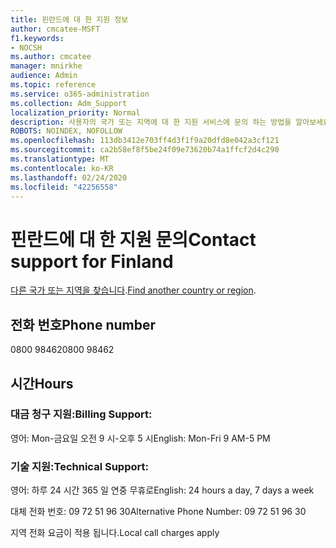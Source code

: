 ```yaml
---
title: 핀란드에 대 한 지원 정보
author: cmcatee-MSFT
f1.keywords:
- NOCSH
ms.author: cmcatee
manager: mnirkhe
audience: Admin
ms.topic: reference
ms.service: o365-administration
ms.collection: Adm_Support
localization_priority: Normal
description: 사용자의 국가 또는 지역에 대 한 지원 서비스에 문의 하는 방법을 알아보세요.
ROBOTS: NOINDEX, NOFOLLOW
ms.openlocfilehash: 113db3412e703ff4d3f1f9a20dfd8e042a3cf121
ms.sourcegitcommit: ca2b58ef8f5be24f09e73620b74a1ffcf2d4c290
ms.translationtype: MT
ms.contentlocale: ko-KR
ms.lasthandoff: 02/24/2020
ms.locfileid: "42256558"
---
```

# <a name="contact-support-for-finland"></a><span data-ttu-id="92bd7-103">핀란드에 대 한 지원 문의</span><span class="sxs-lookup"><span data-stu-id="92bd7-103">Contact support for Finland</span></span>

<span data-ttu-id="92bd7-104">[다른 국가 또는 지역을 찾습니다](../contact-support-for-business-products.md).</span><span class="sxs-lookup"><span data-stu-id="92bd7-104">[Find another country or region](../contact-support-for-business-products.md).</span></span>

## <a name="phone-number"></a><span data-ttu-id="92bd7-105">전화 번호</span><span class="sxs-lookup"><span data-stu-id="92bd7-105">Phone number</span></span>
<span data-ttu-id="92bd7-106">0800 98462</span><span class="sxs-lookup"><span data-stu-id="92bd7-106">0800 98462</span></span>

## <a name="hours"></a><span data-ttu-id="92bd7-107">시간</span><span class="sxs-lookup"><span data-stu-id="92bd7-107">Hours</span></span>
### <a name="billing-support"></a><span data-ttu-id="92bd7-108">대금 청구 지원:</span><span class="sxs-lookup"><span data-stu-id="92bd7-108">Billing Support:</span></span>

<span data-ttu-id="92bd7-109">영어: Mon-금요일 오전 9 시-오후 5 시</span><span class="sxs-lookup"><span data-stu-id="92bd7-109">English: Mon-Fri 9 AM-5 PM</span></span>

### <a name="technical-support"></a><span data-ttu-id="92bd7-110">기술 지원:</span><span class="sxs-lookup"><span data-stu-id="92bd7-110">Technical Support:</span></span>

<span data-ttu-id="92bd7-111">영어: 하루 24 시간 365 일 연중 무휴로</span><span class="sxs-lookup"><span data-stu-id="92bd7-111">English: 24 hours a day, 7 days a week</span></span>

<span data-ttu-id="92bd7-112">대체 전화 번호: 09 72 51 96 30</span><span class="sxs-lookup"><span data-stu-id="92bd7-112">Alternative Phone Number: 09 72 51 96 30</span></span>

<span data-ttu-id="92bd7-113">지역 전화 요금이 적용 됩니다.</span><span class="sxs-lookup"><span data-stu-id="92bd7-113">Local call charges apply</span></span>